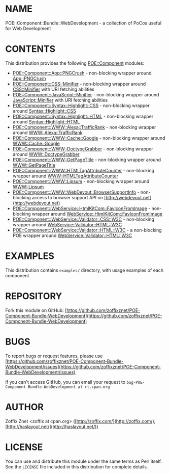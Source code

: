 # NAME

POE::Component::Bundle::WebDevelopment - a collection of PoCos useful for Web Development

# CONTENTS

This distribution provides the following
[POE::Component](https://metacpan.org/pod/POE::Component) modules:

- [POE::Component::App::PNGCrush](https://metacpan.org/pod/POE::Component::App::PNGCrush) - non-blocking wrapper around [App::PNGCrush](https://metacpan.org/pod/App::PNGCrush)
- [POE::Component::CSS::Minifier](https://metacpan.org/pod/POE::Component::CSS::Minifier) - non-blocking wrapper around [CSS::Minifier](https://metacpan.org/pod/CSS::Minifier) with URI fetching abilities
- [POE::Component::JavaScript::Minifier](https://metacpan.org/pod/POE::Component::JavaScript::Minifier) - non-blocking wrapper around [JavaScript::Minifier](https://metacpan.org/pod/JavaScript::Minifier) with URI fetching abilities
- [POE::Component::Syntax::Highlight::CSS](https://metacpan.org/pod/POE::Component::Syntax::Highlight::CSS) - non-blocking wrapper around [Syntax::Highlight::CSS](https://metacpan.org/pod/Syntax::Highlight::CSS)
- [POE::Component::Syntax::Highlight::HTML](https://metacpan.org/pod/POE::Component::Syntax::Highlight::HTML) - non-blocking wrapper around [Syntax::Highlight::HTML](https://metacpan.org/pod/Syntax::Highlight::HTML)
- [POE::Component::WWW::Alexa::TrafficRank](https://metacpan.org/pod/POE::Component::WWW::Alexa::TrafficRank) - non-blocking wrapper around [WWW::Alexa::TrafficRank](https://metacpan.org/pod/WWW::Alexa::TrafficRank)
- [POE::Component::WWW::Cache::Google](https://metacpan.org/pod/POE::Component::WWW::Cache::Google) - non-blocking wrapper around [WWW::Cache::Google](https://metacpan.org/pod/WWW::Cache::Google)
- [POE::Component::WWW::DoctypeGrabber](https://metacpan.org/pod/POE::Component::WWW::DoctypeGrabber) - non-blocking wrapper around [WWW::DoctypeGrabber](https://metacpan.org/pod/WWW::DoctypeGrabber)
- [POE::Component::WWW::GetPageTitle](https://metacpan.org/pod/POE::Component::WWW::GetPageTitle) - non-blocking wrapper around [WWW::GetPageTitle](https://metacpan.org/pod/WWW::GetPageTitle)
- [POE::Component::WWW::HTMLTagAttributeCounter](https://metacpan.org/pod/POE::Component::WWW::HTMLTagAttributeCounter) - non-blocking wrapper around [WWW::HTMLTagAttributeCounter](https://metacpan.org/pod/WWW::HTMLTagAttributeCounter)
- [POE::Component::WWW::Lipsum](https://metacpan.org/pod/POE::Component::WWW::Lipsum) - non-blocking wrapper around [WWW::Lipsum](https://metacpan.org/pod/WWW::Lipsum)
- [POE::Component::WWW::WebDevout::BrowserSupportInfo](https://metacpan.org/pod/POE::Component::WWW::WebDevout::BrowserSupportInfo) - non-blocking access to browser support API on [http://webdevout.net](http://webdevout.net)
- [POE::Component::WebService::HtmlKitCom::FavIconFromImage](https://metacpan.org/pod/POE::Component::WebService::HtmlKitCom::FavIconFromImage) - non-blocking wrapper around [WebService::HtmlKitCom::FavIconFromImage](https://metacpan.org/pod/WebService::HtmlKitCom::FavIconFromImage)
- [POE::Component::WebService::Validator::CSS::W3C](https://metacpan.org/pod/POE::Component::WebService::Validator::CSS::W3C) - non-blocking wrapper around [WebService::Validator::HTML::W3C](https://metacpan.org/pod/WebService::Validator::HTML::W3C)
- [POE::Component::WebService::Validator::HTML::W3C](https://metacpan.org/pod/POE::Component::WebService::Validator::HTML::W3C) - a non-blocking POE wrapper around [WebService::Validator::HTML::W3C](https://metacpan.org/pod/WebService::Validator::HTML::W3C)

# EXAMPLES

This distribution contains `examples/` directory, with usage examples
of each component

# REPOSITORY

Fork this module on GitHub:
[https://github.com/zoffixznet/POE-Component-Bundle-WebDevelopment](https://github.com/zoffixznet/POE-Component-Bundle-WebDevelopment)

# BUGS

To report bugs or request features, please use
[https://github.com/zoffixznet/POE-Component-Bundle-WebDevelopment/issues](https://github.com/zoffixznet/POE-Component-Bundle-WebDevelopment/issues)

If you can't access GitHub, you can email your request
to `bug-POE-Component-Bundle-WebDevelopment at rt.cpan.org`

# AUTHOR

Zoffix Znet &lt;zoffix at cpan.org>
([http://zoffix.com/](http://zoffix.com/), [http://haslayout.net/](http://haslayout.net/))

# LICENSE

You can use and distribute this module under the same terms as Perl itself.
See the `LICENSE` file included in this distribution for complete
details.
